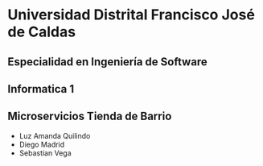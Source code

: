 # Universidad Distrital Francisco José de Caldas

## Especialidad en Ingeniería de Software

## Informatica 1

## Microservicios Tienda de Barrio


- Luz Amanda Quilindo
- Diego Madrid
- Sebastian Vega
